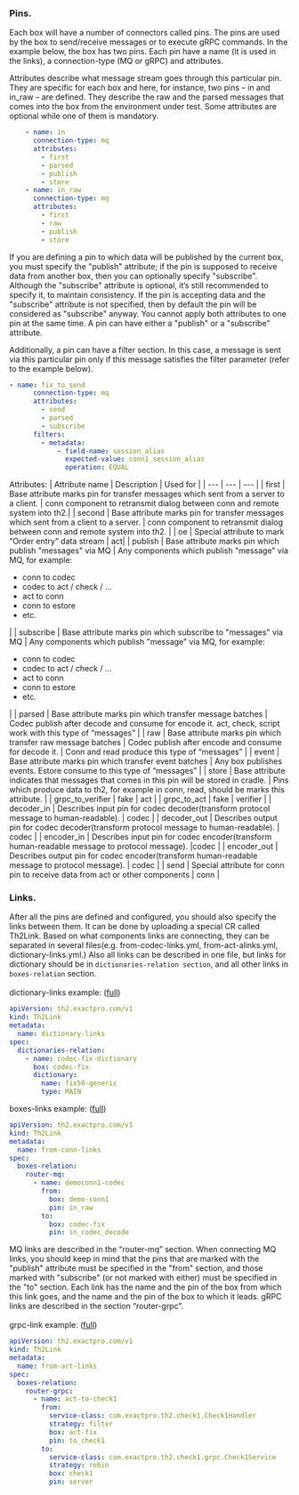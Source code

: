 ### Pins.
Each box will have a number of connectors called pins. The pins are used by the box to send/receive messages or to execute gRPC commands. In the example below, the box has two pins. Each pin have a name (it is used in the links), a connection-type (MQ or gRPC) and attributes. 

Attributes describe what message stream goes through this particular pin. They are specific for each box and here, for instance, two pins – in and in_raw – are defined. They describe the raw and the parsed messages that comes into the box from the environment under test. Some attributes are optional while one of them is mandatory.

```yaml
    - name: in
      connection-type: mq
      attributes:
        - first
        - parsed
        - publish
        - store
    - name: in_raw
      connection-type: mq
      attributes:
        - first
        - raw
        - publish
        - store
```
If you are defining a pin to which data will be published by the current box, you must specify the "publish" attribute; if the pin is supposed to receive data from another box, then you can optionally specify "subscribe". Although the "subscribe" attribute is optional, it’s still recommended to specify it, to maintain consistency. If the pin is accepting data and the "subscribe" attribute is not specified, then by default the pin will be considered as "subscribe" anyway. You cannot apply both attributes to one pin at the same time. A pin can have either a "publish" or a "subscribe" attribute.

Additionally, a pin can have a filter section. In this case, a message is sent via this particular pin only if this message satisfies the filter parameter (refer to the example below).  
```yaml
- name: fix_to_send
      connection-type: mq
      attributes:
        - send
        - parsed
        - subscribe
      filters:
        - metadata:
            - field-name: session_alias
              expected-value: conn1_session_alias
              operation: EQUAL
```
Attributes: 
| Attribute name | Description | Used for |
| --- | --- | --- |
| first | Base attribute marks pin for transfer messages which sent from a server to a client. | conn component to retransmit dialog between conn and remote system into th2.|
| second | Base attribute marks pin for transfer messages which sent from a client to a server. | conn component to retransmit dialog between conn and remote system into th2. |
| oe | Special attribute to mark “Order entry“ data stream | act|
| publish | Base attribute marks pin which publish "messages" via MQ | Any components which publish "message" via MQ, for example:<ul><li>conn to codec</li><li>codec to act / check / …</li><li>act to conn</li><li>conn to estore</li><li>etc.</li></ul> |
| subscribe | Base attribute marks pin which subscribe to "messages" via MQ | Any components which publish "message" via MQ, for example:<ul><li>conn to codec</li><li>codec to act / check / …</li><li>act to conn</li><li>conn to estore</li><li>etc.</li></ul> |
| parsed | Base attribute marks pin which transfer message batches | Codec publish after decode and consume for encode it. act, check, script work with this type of “messages” |
| raw | Base attribute marks pin which transfer raw message batches | Codec publish after encode and consume for decode it. | Conn and read produce this type of “messages” |
| event | Base attribute marks pin which transfer event batches | Any box publishes events. Estore consume to this type of “messages” |
| store | Base attribute indicates that messages that comes in this pin will be stored in cradle. | Pins which produce data to th2, for example in conn, read, should be marks this attribute. |
| grpc_to_verifier | fake | act |
| grpc_to_act | fake | verifier |
| decoder_in | Describes input pin for codec decoder(transform protocol message to human-readable). | codec |
| decoder_out | Describes output pin for codec decoder(transform protocol message to human-readable). | codec |
| encoder_in | Describes input pin for codec encoder(transform human-readable message to protocol message). |codec |
| encoder_out | Describes output pin for codec encoder(transform human-readable message to protocol message). | codec |
| send | Special attribute for conn pin to receive data from act or other components | conn |

### Links.
After all the pins are defined and configured, you should also specify the links between them. It can be done by uploading a special CR called Th2Link. Based on what components links are connecting, they can be separated in several files(e.g. from-codec-links.yml, from-act-alinks.yml, dictionary-links.yml.) Also all links can be described in one file, but links for dictionary should be in `dictionaries-relation section`, and all other links in `boxes-relation` section.<br></br>
dictionary-links example: ([full](https://github.com/th2-net/th2-infra-schema-demo/blob/master/links/dictionary-links.yml))
```yaml
apiVersion: th2.exactpro.com/v1
kind: Th2Link
metadata:
  name: dictionary-links
spec:
  dictionaries-relation:
    - name: codec-fix-dictionary
      box: codec-fix
      dictionary:
        name: fix50-generic
        type: MAIN
```
boxes-links example: ([full](https://github.com/th2-net/th2-infra-schema-demo/blob/master/links/from-conn-links.yml))
```yaml
apiVersion: th2.exactpro.com/v1
kind: Th2Link
metadata:
  name: from-conn-links
spec:
  boxes-relation:
    router-mq:
      - name: democonn1-codec
        from:
          box: demo-conn1
          pin: in_raw
        to:
          box: codec-fix
          pin: in_codec_decode
```
MQ links are described in the “router-mq” section. When connecting MQ links, you should keep in mind that the pins that are marked with the "publish" attribute must be specified in the "from" section, and those marked with "subscribe" (or not marked with either) must be specified in the "to" section.
Each link has the name and the pin of the box from which this link goes, and the name and the pin of the box to which it leads.
gRPC links are described in the section “router-grpc”. <br></br>
grpc-link example: ([full](https://github.com/th2-net/th2-infra-schema-demo/blob/master/links/from-act-links.yml))
```yaml
apiVersion: th2.exactpro.com/v1
kind: Th2Link
metadata:
  name: from-act-links
spec:
  boxes-relation:
    router-grpc:
      - name: act-to-check1
        from:
          service-class: com.exactpro.th2.check1.Check1Handler
          strategy: filter
          box: act-fix
          pin: to_check1
        to:
          service-class: com.exactpro.th2.check1.grpc.Check1Service
          strategy: robin
          box: check1
          pin: server
```